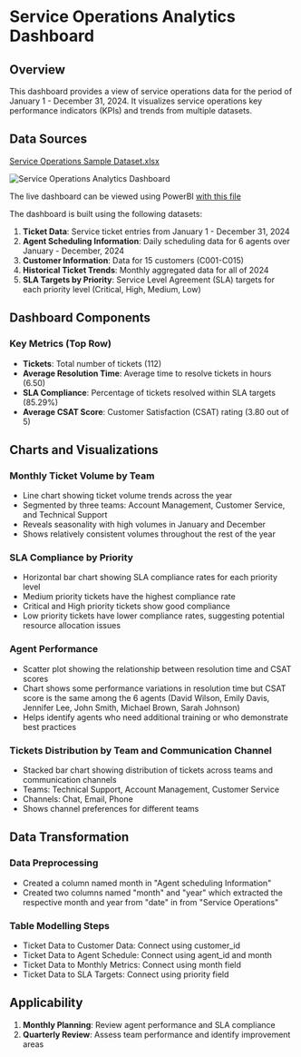 # Service Operations Analytics Dashboard

## Overview
This dashboard provides a view of service operations data for the period of January 1 - December 31, 2024. It visualizes service operations key performance indicators (KPIs) and trends from multiple datasets.

## Data Sources
[Service Operations Sample Dataset.xlsx](https://github.com/user-attachments/files/19060319/Service.Operations.Sample.Dataset.xlsx)

![Service Operations Analytics Dashboard](https://github.com/user-attachments/assets/dd8b774b-69ea-4eea-a1e1-0d1f8f5fe444)

The live dashboard can be viewed using PowerBI [with this file](https://github.com/l-teefah/PowerBIDashboards/blob/main/Service%20Operations%20Analytics/Service%20Operations%20Analytics%20Dashboard.pbix)

The dashboard is built using the following datasets:

1. **Ticket Data**: Service ticket entries from January 1 - December 31, 2024
2. **Agent Scheduling Information**: Daily scheduling data for 6 agents over January - December, 2024
3. **Customer Information**: Data for 15 customers (C001-C015)
4. **Historical Ticket Trends**: Monthly aggregated data for all of 2024
5. **SLA Targets by Priority**: Service Level Agreement (SLA) targets for each priority level (Critical, High, Medium, Low)

## Dashboard Components
### Key Metrics (Top Row)
- **Tickets**: Total number of tickets (112)
- **Average Resolution Time**: Average time to resolve tickets in hours (6.50)
- **SLA Compliance**: Percentage of tickets resolved within SLA targets (85.29%)
- **Average CSAT Score**: Customer Satisfaction (CSAT) rating (3.80 out of 5)

## Charts and Visualizations
### Monthly Ticket Volume by Team
- Line chart showing ticket volume trends across the year
- Segmented by three teams: Account Management, Customer Service, and Technical Support
- Reveals seasonality with high volumes in January and December
- Shows relatively consistent volumes throughout the rest of the year

### SLA Compliance by Priority
- Horizontal bar chart showing SLA compliance rates for each priority level
- Medium priority tickets have the highest compliance rate
- Critical and High priority tickets show good compliance
- Low priority tickets have lower compliance rates, suggesting potential resource allocation issues

### Agent Performance
- Scatter plot showing the relationship between resolution time and CSAT scores
- Chart shows some performance variations in resolution time but CSAT score is the same among the 6 agents (David Wilson, Emily Davis, Jennifer Lee, John Smith, Michael Brown, Sarah Johnson)
- Helps identify agents who need additional training or who demonstrate best practices

### Tickets Distribution by Team and Communication Channel
- Stacked bar chart showing distribution of tickets across teams and communication channels
- Teams: Technical Support, Account Management, Customer Service
- Channels: Chat, Email, Phone
- Shows channel preferences for different teams


## Data Transformation
### Data Preprocessing
- Created a column named month in "Agent scheduling Information"
- Created two columns named "month" and "year" which extracted the respective month and year from "date" in from "Service Operations"

### Table Modelling Steps
- Ticket Data to Customer Data: Connect using customer_id
- Ticket Data to Agent Schedule: Connect using agent_id and month
- Ticket Data to Monthly Metrics: Connect using month field
- Ticket Data to SLA Targets: Connect using priority field

## Applicability
1. **Monthly Planning**: Review agent performance and SLA compliance
2. **Quarterly Review**: Assess team performance and identify improvement areas
